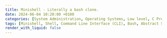 ```yaml
---
title: Minishell - Literally a bash clone.
date: 2024-06-04 10:20:00 +0100
categories: [System Administration, Operating Systems, Low level, C Programming]
tags: [Minishell, Shell, Command Line Interface (CLI), Bash, Abstract Syntax Tree (AST), Interpreted Programming Language, Interpreter, Binary Tree, Child Process, Process Management, Input/Output (I/O), Output Redirection, Pipes, Signals, Logical Operators, Shell Scripting]
render_with_liquid: false
---
```

